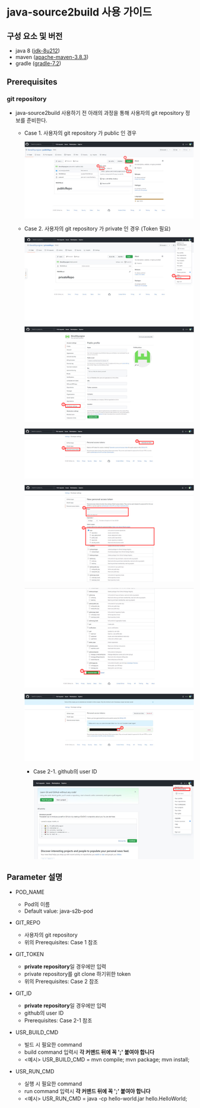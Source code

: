 # java-source2build 사용 가이드

## 구성 요소 및 버전
* java 8 ([jdk-8u212](https://www.oracle.com/java/technologies/javase/8u212-relnotes.html))
* maven ([apache-maven-3.8.3](https://dlcdn.apache.org/maven/maven-3/3.8.3/binaries/apache-maven-3.8.3-bin.tar.gz))
* gradle ([gradle-7.2](https://services.gradle.org/distributions/gradle-7.2-bin.zip))

## Prerequisites

### git repository

* java-source2build 사용하기 전 아래의 과정을 통해 사용자의 git repository 정보를 준비한다.

  * Case 1. 사용자의 git repository 가 public 인 경우
  
    ![image](figure/public_repo.png)
  
  * Case 2. 사용자의 git repository 가 private 인 경우 (Token 필요)
   
    ![image](figure/private_repo_1.png)

    ![image](figure/private_repo_2.png)

    ![image](figure/private_repo_3.png)

    ![image](figure/private_repo_4.png)

    ![image](figure/private_repo_5.png)

    ![image](figure/private_repo_6.png)

    * Case 2-1. github의 user ID
  
      ![image](figure/userID.png)


## Parameter 설명

* POD_NAME
  * Pod의 이름
  * Default value: java-s2b-pod
  
* GIT_REPO
  * 사용자의 git repository 
  * 위의 Prerequisites: Case 1 참조
  
* GIT_TOKEN
  * **private repository**일 경우에만 입력
  * private repository를 git clone 하기위한 token
  * 위의 Prerequisites: Case 2 참조
  
* GIT_ID
  * **private repository**일 경우에만 입력
  * github의 user ID
  * Prerequisites: Case 2-1 참조

* USR_BUILD_CMD
  * 빌드 시 필요한 command
  * build command 입력시 **각 커맨드 뒤에 꼭 ';' 붙여야 합니다**
  * <예시> USR_BUILD_CMD = mvn compile; mvn package; mvn install;

* USR_RUN_CMD
  * 실행 시 필요한 command
  * run command 입력시 **각 커맨드 뒤에 꼭 ';' 붙여야 합니다**
  * <예시> USR_RUN_CMD = java -cp hello-world.jar hello.HelloWorld;

